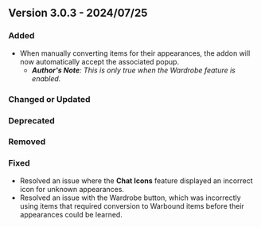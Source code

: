 ## Version 3.0.3 - 2024/07/25

### Added
- When manually converting items for their appearances, the addon will now automatically accept the associated popup.
  - _**Author's Note**: This is only true when the Wardrobe feature is enabled._
### Changed or Updated
### Deprecated
### Removed
### Fixed
- Resolved an issue where the **Chat Icons** feature displayed an incorrect icon for unknown appearances.
- Resolved an issue with the Wardrobe button, which was incorrectly using items that required conversion to Warbound items before their appearances could be learned.